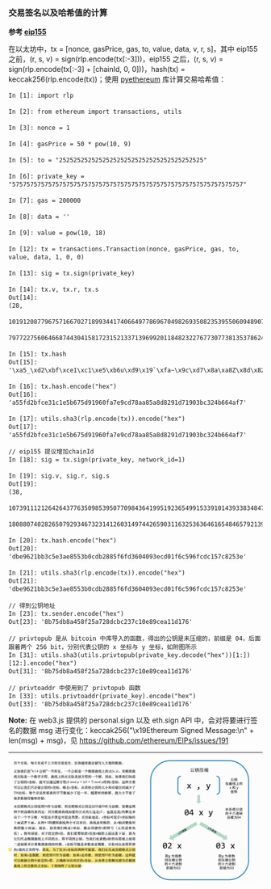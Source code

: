 ### 交易签名以及哈希值的计算

**参考 [eip155](https://github.com/ethereum/eips/issues/155)**

在以太坊中，tx = [nonce, gasPrice, gas, to, value, data, v, r, s]，其中 eip155 之前，(r, s, v) = sign(rlp.encode(tx[:-3]))，eip155 之后，(r, s, v) = sign(rlp.encode(tx[:-3] + [chainId, 0, 0]))，hash(tx) = keccak256(rlp.encode(tx))；使用 [pyethereum](https://github.com/ethereum/pyethereum) 库计算交易哈希值：

```
In [1]: import rlp

In [2]: from ethereum import transactions, utils

In [3]: nonce = 1

In [4]: gasPrice = 50 * pow(10, 9)

In [5]: to = "2525252525252525252525252525252525252525"

In [6]: private_key = "5757575757575757575757575757575757575757575757575757575757575757"

In [7]: gas = 200000

In [8]: data = ''

In [9]: value = pow(10, 18)

In [12]: tx = transactions.Transaction(nonce, gasPrice, gas, to, value, data, 1, 0, 0)

In [13]: sig = tx.sign(private_key)

In [14]: tx.v, tx.r, tx.s
Out[14]:
(28,
 101912087796757166702718993441740664977869670498269350823539550609489070477520L,
 7977227560646687443041581723152133713969920118482322767730773813537862499586L)

In [15]: tx.hash
Out[15]: '\xa5_\xd2\xbf\xce1\xc1\xe5\xb6u\xd9\x19`\xfa~\x9c\xd7\x8a\xa8Z\x8d\x82\x91\xd7\x19\x03\xbc2KfJ\xf7'

In [16]: tx.hash.encode("hex")
Out[16]: 'a55fd2bfce31c1e5b675d91960fa7e9cd78aa85a8d8291d71903bc324b664af7'

In [17]: utils.sha3(rlp.encode(tx)).encode("hex")
Out[17]: 'a55fd2bfce31c1e5b675d91960fa7e9cd78aa85a8d8291d71903bc324b664af7'

// eip155 提议增加chainId
In [18]: sig = tx.sign(private_key, network_id=1)

In [19]: sig.v, sig.r, sig.s
Out[19]:
(38,
 107391112126426437763509853950770984364199519236549915339101439338348479768362L,
 18088074028265079293467323141260314974426590311632536364616548465792139408866L)

In [20]: tx.hash.encode("hex")
Out[20]: 'dbe9621bb3c5e3ae8553b0cdb2885f6fd3604093ecd01f6c596fcdc157c8253e'

In [21]: utils.sha3(rlp.encode(tx)).encode("hex")
Out[21]: 'dbe9621bb3c5e3ae8553b0cdb2885f6fd3604093ecd01f6c596fcdc157c8253e'

// 得到公钥地址
In [23]: tx.sender.encode("hex")
Out[23]: '8b75db8a458f25a728dcbc237c10e89cea11d176'

// privtopub 是从 bitcoin 中库导入的函数，得出的公钥是未压缩的，前缀是 04，后面跟着两个 256 bit，分别代表公钥的 x 坐标与 y 坐标，如附图所示
In [31]: utils.sha3(utils.privtopub(private_key.decode("hex"))[1:])[12:].encode("hex")
Out[31]: '8b75db8a458f25a728dcbc237c10e89cea11d176'

// privtoaddr 中使用到了 privtopub 函数
In [33]: utils.privtoaddr(private_key).encode("hex")
Out[33]: '8b75db8a458f25a728dcbc237c10e89cea11d176'
```

**Note:** 在 web3.js 提供的 personal.sign 以及 eth.sign API 中，会对将要进行签名的数据 msg 进行变化：keccak256("\x19Ethereum Signed Message:\n" + len(msg) + msg)，见 https://github.com/ethereum/EIPs/issues/191

----

![比特币未压缩公钥示意图](/images/2017/06/bitcoin_pubkey.png)
